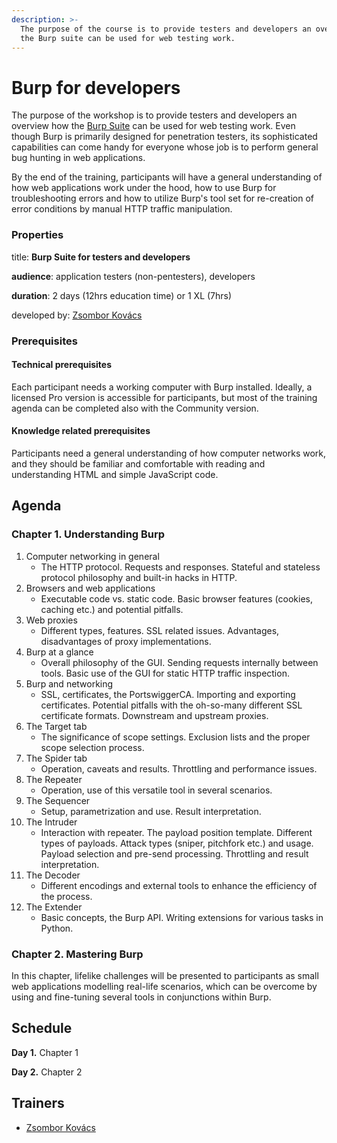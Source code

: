 ```yaml
---
description: >-
  The purpose of the course is to provide testers and developers an overview how
  the Burp suite can be used for web testing work.
---
```


# Burp for developers

The purpose of the workshop is to provide testers and developers an overview how the [Burp Suite](https://portswigger.net/burp) can be used for web testing work. Even though Burp is primarily designed for penetration testers, its sophisticated capabilities can come handy for everyone whose job is to perform general bug hunting in web applications.

By the end of the training, participants will have a general understanding of how web applications work under the hood, how to use Burp for troubleshooting errors and how to utilize Burp's tool set for re-creation of error conditions by manual HTTP traffic manipulation.

### Properties

title: **Burp Suite for testers and developers**

**audience**: application testers \(non-pentesters\), developers

**duration**: 2 days \(12hrs education time\) or 1 XL \(7hrs\)

developed by: [Zsombor Kovács](../trainers/zsombor-kovacs.md)

### Prerequisites

#### Technical prerequisites

Each participant needs a working computer with Burp installed. Ideally, a licensed Pro version is accessible for participants, but most of the training agenda can be completed also with the Community version.

#### Knowledge related prerequisites

Participants need a general understanding of how computer networks work, and they should be familiar and comfortable with reading and understanding HTML and simple JavaScript code.

## Agenda

### Chapter 1. Understanding Burp

1. Computer networking in general 
   * The HTTP protocol. Requests and responses. Stateful and stateless protocol philosophy and built-in hacks in HTTP.
2. Browsers and web applications 
   * Executable code vs. static code. Basic browser features \(cookies, caching etc.\) and potential pitfalls.
3. Web proxies
   * Different types, features. SSL related issues. Advantages, disadvantages of proxy implementations.
4. Burp at a glance
   * Overall philosophy of the GUI. Sending requests internally between tools. Basic use of the GUI for static HTTP traffic inspection.
5. Burp and networking 
   * SSL, certificates, the PortswiggerCA. Importing and exporting certificates. Potential pitfalls with the oh-so-many different SSL certificate formats. Downstream and upstream proxies.
6. The Target tab 
   * The significance of scope settings. Exclusion lists and the proper scope selection process.
7. The Spider tab 
   * Operation, caveats and results. Throttling and performance issues.
8. The Repeater
   * Operation, use of this versatile tool in several scenarios.
9. The Sequencer 
   * Setup, parametrization and use. Result interpretation.
10. The Intruder 
    * Interaction with repeater. The payload position template. Different types of payloads. Attack types \(sniper, pitchfork etc.\) and usage. Payload selection and pre-send processing. Throttling and result interpretation.
11. The Decoder 
    * Different encodings and external tools to enhance the efficiency of the process.
12. The Extender
    * Basic concepts, the Burp API. Writing extensions for various tasks in Python.

### Chapter 2. Mastering Burp

In this chapter, lifelike challenges will be presented to participants as small web applications modelling real-life scenarios, which can be overcome by using and fine-tuning several tools in conjunctions within Burp.

## Schedule

**Day 1.** Chapter 1

**Day 2.** Chapter 2

## Trainers

* [Zsombor Kovács](../trainers/zsombor-kovacs.md)

